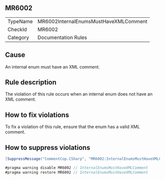 ## MR6002

<table>
<tr>
  <td>TypeName</td>
  <td>MR6002InternalEnumsMustHaveXMLComment</td>
</tr>
<tr>
  <td>CheckId</td>
  <td>MR6002</td>
</tr>
<tr>
  <td>Category</td>
  <td>Documentation Rules</td>
</tr>
</table>

## Cause

An internal enum must have an XML comment.

## Rule description

The violation of this rule occurs when an internal enum does not have an XML comment.

## How to fix violations

To fix a violation of this rule, ensure that the enum has a valid XML comment.

## How to suppress violations

```csharp
[SuppressMessage("CommentCop.CSharp", "MR6002:InternalEnumsMustHaveXMLComment", Justification = "Reviewed.")]
```

```csharp
#pragma warning disable MR6002 // InternalEnumsMustHaveXMLComment
#pragma warning restore MR6002 // InternalEnumsMustHaveXMLComment
```